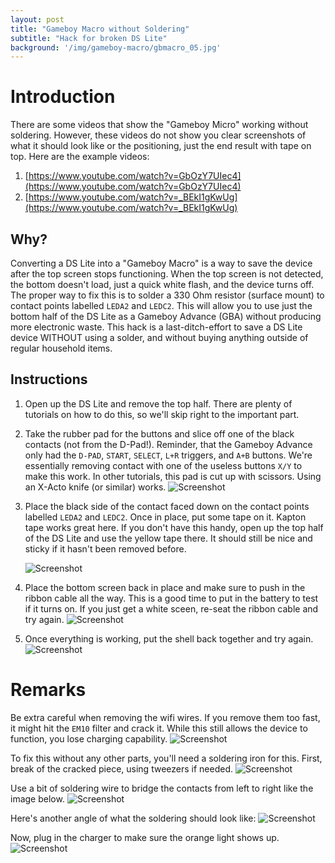 ```yaml
---
layout: post
title: "Gameboy Macro without Soldering"
subtitle: "Hack for broken DS Lite"
background: '/img/gameboy-macro/gbmacro_05.jpg'
---
```


# Introduction
There are some videos that show the "Gameboy Micro" working without soldering.  However, these videos do not show you clear screenshots of what it should look like or the positioning, just the end result with tape on top.  Here are the example videos:
1. [https://www.youtube.com/watch?v=GbOzY7UIec4](https://www.youtube.com/watch?v=GbOzY7UIec4)
2. [https://www.youtube.com/watch?v=_BEkI1gKwUg](https://www.youtube.com/watch?v=_BEkI1gKwUg)

## Why?
Converting a DS Lite into a "Gameboy Macro" is a way to save the device after the top screen stops functioning.  When the top screen is not detected, the bottom doesn't load, just a quick white flash, and the device turns off.  The proper way to fix this is to solder a 330 Ohm resistor (surface mount) to contact points labelled `LEDA2` and `LEDC2`.  This will allow you to use just the bottom half of the DS Lite as a Gameboy Advance (GBA) without producing more electronic waste.  This hack is a last-ditch-effort to save a DS Lite device WITHOUT using a solder, and without buying anything outside of regular household items.

## Instructions

1. Open up the DS Lite and remove the top half. There are plenty of tutorials on how to do this, so we'll skip right to the important part.

2. Take the rubber pad for the buttons and slice off one of the black contacts (not from the D-Pad!).  Reminder, that the Gameboy Advance only had the `D-PAD`, `START`, `SELECT`, `L+R` triggers, and `A+B` buttons.  We're essentially removing contact with one of the useless buttons `X/Y` to make this work.  In other tutorials, this pad is cut up with scissors.  Using an X-Acto knife (or similar) works.
    ![Screenshot](/img/gameboy-macro/gbmacro_01.jpg)

3. Place the black side of the contact faced down on the contact points labelled `LEDA2` and `LEDC2`.  Once in place, put some tape on it.  Kapton tape works great here.  If you don't have this handy, open up the top half of the DS Lite and use the yellow tape there.  It should still be nice and sticky if it hasn't been removed before.

    ![Screenshot](/img/gameboy-macro/gbmacro_02.jpg)

4. Place the bottom screen back in place and make sure to push in the ribbon cable all the way.  This is a good time to put in the battery to test if it turns on.  If you just get a white sceen, re-seat the ribbon cable and try again. 
    ![Screenshot](/img/gameboy-macro/gbmacro_03.jpg)

5. Once everything is working, put the shell back together and try again.
    ![Screenshot](/img/gameboy-macro/gbmacro_04.jpg)


# Remarks
Be extra careful when removing the wifi wires.  If you remove them too fast, it might hit the `EM10` filter and crack it.  While this still allows the device to function, you lose charging capability.
   ![Screenshot](/img/gameboy-macro/gbmacro_05.jpg)

To fix this without any other parts, you'll need a soldering iron for this.  First, break of the cracked piece, using tweezers if needed.
  ![Screenshot](/img/gameboy-macro/gbmacro_06.jpg)

Use a bit of soldering wire to bridge the contacts from left to right like the image below.
  ![Screenshot](/img/gameboy-macro/gbmacro_07.jpg)

Here's another angle of what the soldering should look like:
  ![Screenshot](/img/gameboy-macro/gbmacro_08.jpg)

Now, plug in the charger to make sure the orange light shows up.
  ![Screenshot](/img/gameboy-macro/gbmacro_09.jpg)